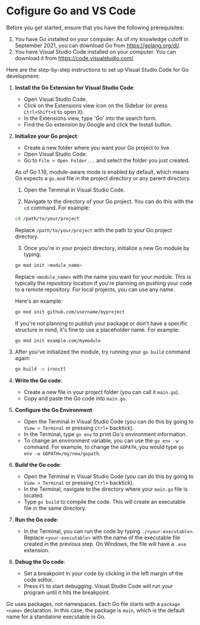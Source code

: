 # Cofigure Go and VS Code
Before you get started, ensure that you have the following prerequisites:

1. You have Go installed on your computer. As of my knowledge cutoff in September 2021, you can download Go from https://golang.org/dl/.
2. You have Visual Studio Code installed on your computer. You can download it from https://code.visualstudio.com/.

Here are the step-by-step instructions to set up Visual Studio Code for Go development:

1. **Install the Go Extension for Visual Studio Code**:
   - Open Visual Studio Code.
   - Click on the Extensions view icon on the Sidebar (or press `Ctrl+Shift+X` to open it).
   - In the Extensions view, type 'Go' into the search form.
   - Find the Go extension by Google and click the Install button.

2. **Initialize your Go project**:
   - Create a new folder where you want your Go project to live.
   - Open Visual Studio Code.
   - Go to `File > Open Folder...` and select the folder you just created.
  
   As of Go 1.16, module-aware mode is enabled by default, which means Go expects a `go.mod` file in the project directory or any parent directory.

   1. Open the Terminal in Visual Studio Code.

   2. Navigate to the directory of your Go project. You can do this with the `cd` command. For example:

   ```bash
   cd /path/to/your/project
   ```

   Replace `/path/to/your/project` with the path to your Go project directory.

   3. Once you're in your project directory, initialize a new Go module by typing:

   ```bash
   go mod init <module_name>
   ```

   Replace `<module_name>` with the name you want for your module. This is typically the repository location if you're planning on pushing your code to a remote repository. For local projects, you can use any name.

   Here's an example:

   ```bash
   go mod init github.com/username/myproject
   ```

   If you're not planning to publish your package or don't have a specific structure in mind, it's fine to use a placeholder name. For example:

   ```bash
   go mod init example.com/mymodule
   ```

4. After you've initialized the module, try running your `go build` command again:

   ```bash
   go build -o ironctl
   ```

4. **Write the Go code**:
   - Create a new file in your project folder (you can call it `main.go`).
   - Copy and paste the Go code into `main.go`.

5. **Configure the Go Environment**:
   - Open the Terminal in Visual Studio Code (you can do this by going to `View > Terminal` or pressing `Ctrl+` backtick).
   - In the Terminal, type `go env` to print Go's environment information.
   - To change an environment variable, you can use the `go env -w` command. For example, to change the `GOPATH`, you would type `go env -w GOPATH=/my/new/gopath`. 
   
   
   


6. **Build the Go code**:
   - Open the Terminal in Visual Studio Code (you can do this by going to `View > Terminal` or pressing `Ctrl+` backtick).
   - In the Terminal, navigate to the directory where your `main.go` file is located.
   - Type `go build` to compile the code. This will create an executable file in the same directory.

7. **Run the Go code**:
   - In the Terminal, you can run the code by typing `./<your-executable>`. Replace `<your-executable>` with the name of the executable file created in the previous step. On Windows, the file will have a `.exe` extension.

8. **Debug the Go code**:
   - Set a breakpoint in your code by clicking in the left margin of the code editor.
   - Press `F5` to start debugging. Visual Studio Code will run your program until it hits the breakpoint.

Go uses packages, not namespaces. Each Go file starts with a `package <name>` declaration. In this case, the package is `main`, which is the default name for a standalone executable in Go.
